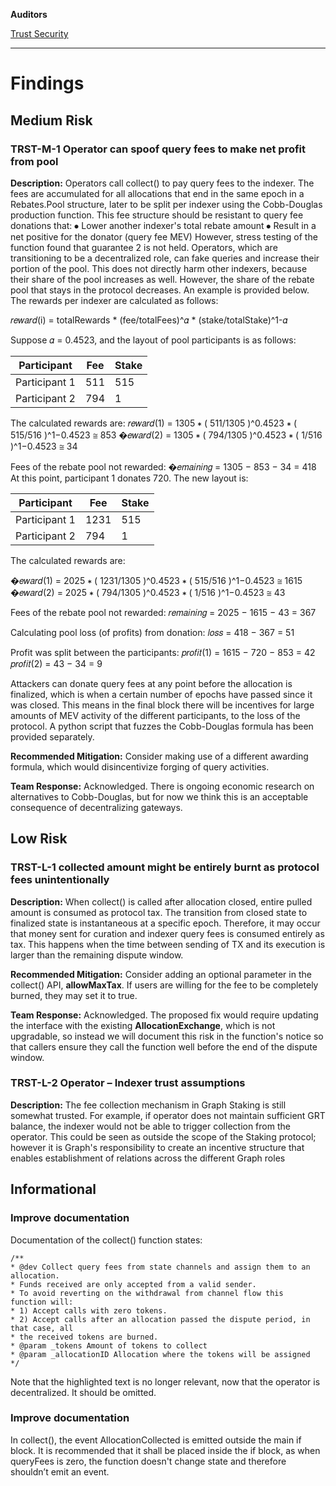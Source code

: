 **Auditors**

[Trust Security](https://twitter.com/trust__90)


---


# Findings


## Medium Risk
### TRST-M-1 Operator can spoof query fees to make net profit from pool

**Description:**
Operators call collect() to pay query fees to the indexer. The fees are accumulated for all allocations that end in the same epoch in a Rebates.Pool structure, later to be split per indexer using the Cobb-Douglas production function.
This fee structure should be resistant to query fee donations that:
⦁	Lower another indexer's total rebate amount
⦁	Result in a net positive for the donator (query fee MEV)
However, stress testing of the function found that guarantee 2 is not held. Operators, which are transitioning to be a decentralized role, can fake queries and increase their portion of the pool. This does not directly harm other indexers, because their share of the pool increases as well. However, the share of the rebate pool that stays in the protocol decreases.
An example is provided below. The rewards per indexer are calculated as follows:
 
𝑟𝑒𝑤𝑎𝑟𝑑(i) = totalRewards * (fee/totalFees)^𝛼 * (stake/totalStake)^1-𝛼 

Suppose 𝛼 = 0.4523, and the layout of pool participants is as follows:


|  Participant  | Fee  | Stake|
|---------------|------|------|
| Participant 1 | 511  | 515  |
| Participant 2 | 794  | 1    |


The calculated rewards are:
𝑟𝑒𝑤𝑎𝑟𝑑(1) = 1305 ∗ ( 511/1305 )^0.4523 ∗ ( 515/516 )^1−0.4523 ≅ 853
�𝑒𝑤𝑎𝑟𝑑(2) = 1305 ∗ ( 794/1305 )^0.4523 ∗ ( 1/516 )^1−0.4523 ≅ 34

Fees of the rebate pool not rewarded:
�𝑒𝑚𝑎𝑖𝑛𝑖𝑛𝑔 = 1305 − 853 − 34 = 418
At this point, participant 1 donates 720. The new layout is:

|  Participant  | Fee   | Stake|
|---------------|-------|------|
| Participant 1 | 1231  | 515  |
| Participant 2 | 794   | 1    |

The calculated rewards are:

�𝑒𝑤𝑎𝑟𝑑(1) = 2025 ∗ ( 1231/1305 )^0.4523 ∗ ( 515/516 )^1−0.4523 ≅ 1615
�𝑒𝑤𝑎𝑟𝑑(2) = 2025 ∗ ( 794/1305 )^0.4523 ∗ ( 1/516 )^1−0.4523 ≅ 43

Fees of the rebate pool not rewarded:
𝑟𝑒𝑚𝑎𝑖𝑛𝑖𝑛𝑔 = 2025 − 1615 − 43 = 367

Calculating pool loss (of profits) from donation:
𝑙𝑜𝑠𝑠 = 418 − 367 = 51

Profit was split between the participants:
𝑝𝑟𝑜𝑓𝑖𝑡(1) = 1615 − 720 − 853 = 42
𝑝𝑟𝑜𝑓𝑖𝑡(2) = 43 − 34 = 9

Attackers can donate query fees at any point before the allocation is finalized, which is when 
a certain number of epochs have passed since it was closed. This means in the final block 
there will be incentives for large amounts of MEV activity of the different participants, to the 
loss of the protocol.
A python script that fuzzes the Cobb-Douglas formula has been provided separately.


**Recommended Mitigation:**
Consider making use of a different awarding formula, which would disincentivize forging of 
query activities.

**Team Response:**
Acknowledged. There is ongoing economic research on alternatives to Cobb-Douglas, but for 
now we think this is an acceptable consequence of decentralizing gateways.



## Low Risk
### TRST-L-1 collected amount might be entirely burnt as protocol fees unintentionally

**Description:**
When collect() is called after allocation closed, entire pulled amount is consumed as protocol 
tax. The transition from closed state to finalized state is instantaneous at a specific epoch. 
Therefore, it may occur that money sent for curation and indexer query fees is consumed 
entirely as tax. This happens when the time between sending of TX and its execution is 
larger than the remaining dispute window.

**Recommended Mitigation:**
Consider adding an optional parameter in the collect() API, **allowMaxTax**. If users are willing 
for the fee to be completely burned, they may set it to true.

**Team Response:**
Acknowledged. The proposed fix would require updating the interface with the existing 
**AllocationExchange**, which is not upgradable, so instead we will document this risk in the 
function's notice so that callers ensure they call the function well before the end of the 
dispute window.

### TRST-L-2 Operator – Indexer trust assumptions
**Description:**
The fee collection mechanism in Graph Staking is still somewhat trusted. For example, if 
operator does not maintain sufficient GRT balance, the indexer would not be able to trigger 
collection from the operator. This could be seen as outside the scope of the Staking 
protocol; however it is Graph's responsibility to create an incentive structure that enables 
establishment of relations across the different Graph roles



## Informational
### Improve documentation
Documentation of the collect() function states:
```solidity
/**
* @dev Collect query fees from state channels and assign them to an 
allocation.
* Funds received are only accepted from a valid sender.
* To avoid reverting on the withdrawal from channel flow this 
function will:
* 1) Accept calls with zero tokens.
* 2) Accept calls after an allocation passed the dispute period, in 
that case, all
* the received tokens are burned.
* @param _tokens Amount of tokens to collect
* @param _allocationID Allocation where the tokens will be assigned
*/
```
Note that the highlighted text is no longer relevant, now that the operator is decentralized. 
It should be omitted.

### Improve documentation

In collect(), the event AllocationCollected is emitted outside the main if block. It is 
recommended that it shall be placed inside the if block, as when queryFees is zero, the 
function doesn't change state and therefore shouldn’t emit an event.